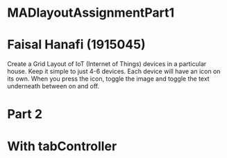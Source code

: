 # MADlayoutAssignmentPart1
# Faisal Hanafi (1915045)

Create a Grid Layout of IoT (Internet of Things) devices in a particular house. Keep it simple to just 4-6 devices. Each device will have an icon on its own. When you press the icon, toggle the image and toggle the text underneath between on and off.

# Part 2
# With tabController
